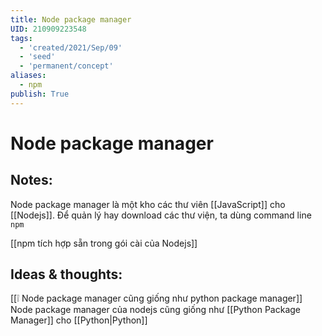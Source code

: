```yaml
---
title: Node package manager
UID: 210909223548
tags:
  - 'created/2021/Sep/09'
  - 'seed'
  - 'permanent/concept'
aliases:
  - npm
publish: True
---
```

# Node package manager

## Notes:
Node package manager là một kho các thư viên [[JavaScript]] cho [[Nodejs]]. Để quản lý hay download các thư viện, ta dùng command line `npm`

[[npm tích hợp sẵn trong gói cài của Nodejs]]

## Ideas & thoughts:
[[❕ Node package manager cũng giống như python package manager]]
Node package manager của nodejs cũng giống như [[Python Package Manager]] cho [[Python|Python]]
